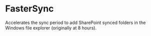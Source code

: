 # FasterSync
Accelerates the sync period to add SharePoint synced folders in the Windows file explorer (originally at 8 hours).